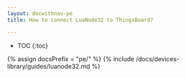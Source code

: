 ```yaml
---
layout: docwithnav-pe
title: How to connect LuaNode32 to ThingsBoard?

---
```


* TOC
{:toc}

{% assign docsPrefix = "pe/" %}
{% include /docs/devices-library/guides/luanode32.md %}
